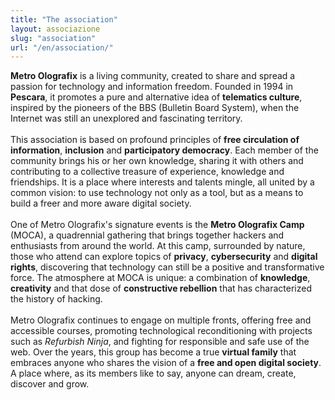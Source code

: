 ```yaml
---
title: "The association"
layout: associazione
slug: "association"
url: "/en/association/"
---
```

**Metro Olografix** is a living community, created to share and spread a passion for technology and information freedom. Founded in 1994 in **Pescara**, it promotes a pure and alternative idea of **telematics culture**, inspired by the pioneers of the BBS (Bulletin Board System), when the Internet was still an unexplored and fascinating territory.
<br /><br />
This association is based on profound principles of **free circulation of information**, **inclusion** and **participatory democracy**. Each member of the community brings his or her own knowledge, sharing it with others and contributing to a collective treasure of experience, knowledge and friendships. It is a place where interests and talents mingle, all united by a common vision: to use technology not only as a tool, but as a means to build a freer and more aware digital society.
<br /><br />
One of Metro Olografix's signature events is the **Metro Olografix Camp** (MOCA), a quadrennial gathering that brings together hackers and enthusiasts from around the world. At this camp, surrounded by nature, those who attend can explore topics of **privacy**, **cybersecurity** and **digital rights**, discovering that technology can still be a positive and transformative force. The atmosphere at MOCA is unique: a combination of **knowledge**, **creativity** and that dose of **constructive rebellion** that has characterized the history of hacking.
<br /><br />
Metro Olografix continues to engage on multiple fronts, offering free and accessible courses, promoting technological reconditioning with projects such as *Refurbish Ninja*, and fighting for responsible and safe use of the web. Over the years, this group has become a true **virtual family** that embraces anyone who shares the vision of a **free and open digital society**. A place where, as its members like to say, anyone can dream, create, discover and grow.